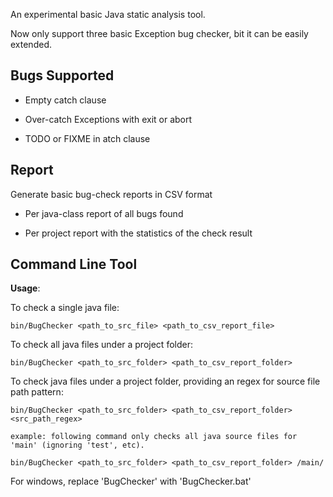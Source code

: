 
An experimental basic Java static analysis tool.

Now only support three basic Exception bug checker, bit it can be easily extended.

## Bugs Supported

  * Empty catch clause
  
  * Over-catch Exceptions with exit or abort
  
  * TODO or FIXME in atch clause
  
## Report

Generate basic bug-check reports in CSV format

  * Per java-class report of all bugs found
  
  * Per project report with the statistics of the check result

## Command Line Tool

**Usage**:
    
To check a single java file:

    bin/BugChecker <path_to_src_file> <path_to_csv_report_file>
    
To check all java files under a project folder:

    bin/BugChecker <path_to_src_folder> <path_to_csv_report_folder>
    
To check java files under a project folder, providing an regex for source file path pattern:

    bin/BugChecker <path_to_src_folder> <path_to_csv_report_folder> <src_path_regex>
    
    example: following command only checks all java source files for 'main' (ignoring 'test', etc).
    
    bin/BugChecker <path_to_src_folder> <path_to_csv_report_folder> /main/

For windows, replace 'BugChecker' with 'BugChecker.bat'


